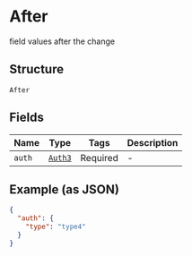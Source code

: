 
# After

field values after the change

## Structure

`After`

## Fields

| Name | Type | Tags | Description |
|  --- | --- | --- | --- |
| `auth` | [`Auth3`](../../doc/models/auth-3.md) | Required | - |

## Example (as JSON)

```json
{
  "auth": {
    "type": "type4"
  }
}
```

